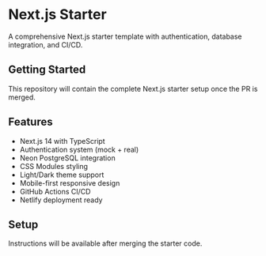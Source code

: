 # Next.js Starter

A comprehensive Next.js starter template with authentication, database integration, and CI/CD.

## Getting Started

This repository will contain the complete Next.js starter setup once the PR is merged.

## Features

- Next.js 14 with TypeScript
- Authentication system (mock + real)
- Neon PostgreSQL integration
- CSS Modules styling
- Light/Dark theme support
- Mobile-first responsive design
- GitHub Actions CI/CD
- Netlify deployment ready

## Setup

Instructions will be available after merging the starter code.

